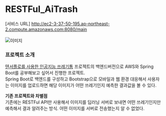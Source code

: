# RESTFul_AiTrash
[서비스 URL] http://ec2-3-37-50-195.ap-northeast-2.compute.amazonaws.com:8080/main
<br>  
![이미지](https://user-images.githubusercontent.com/40749537/160983482-ec0b0254-6966-4a07-b2f4-a20c24a2ed8b.png)

### 프로젝트 소개

[텐서플로를 사용한 인공지능 쓰레기통](https://github.com/woosangchul/trash_project/) 프로젝트의 백엔드버전으로 AWS와 Spring Boot를 공부해보고 싶어서 진행한 프로젝트.  
Spring Boot로 백엔드를 구성하고 Bootstrap으로 모바일과 웹 환경 대응해서 사용자는 이미지를 업로드하면 해당 이미지가 어떤 쓰레기인지 예측한 결과값을 볼 수 있다.

**기존 프로젝트와 차별점**  
기존에는 RESTFul API만 사용해서 이미지를 딥러닝 서버로 보내면 어떤 쓰레기인지만 예측해서 결과 알려주는 방식. 어떤 이미지를 서버로 전송했는지 알 수 없었다.
